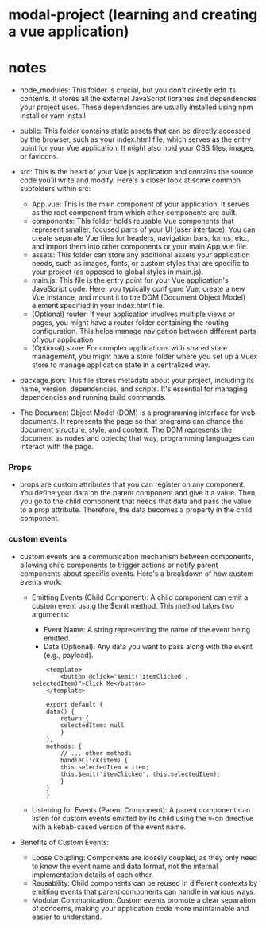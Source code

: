 # modal-project (learning and creating a vue application)

<!-- ## Project setup
```
npm install
```

### Compiles and hot-reloads for development
```
npm run serve
```

### Compiles and minifies for production
```
npm run build
```

### Customize configuration
See [Configuration Reference](https://cli.vuejs.org/config/). -->

# notes
* node_modules: This folder is crucial, but you don't directly edit its contents. It stores all the external JavaScript libraries and dependencies your project uses. These dependencies are usually installed using npm install or yarn install

* public: This folder contains static assets that can be directly accessed by the browser, such as your index.html file, which serves as the entry point for your Vue application. It might also hold your CSS files, images, or favicons.

* src: This is the heart of your Vue.js application and contains the source code you'll write and modify. Here's a closer look at some common subfolders within src:
    * App.vue: This is the main component of your application. It serves as the root component from which other components are built.
    * components: This folder holds reusable Vue components that represent smaller, focused parts of your UI (user interface). You can create separate Vue files for headers, navigation bars, forms, etc., and import them into other components or your main App.vue file.
    * assets: This folder can store any additional assets your application needs, such as images, fonts, or custom styles that are specific to your project (as opposed to global styles in main.js).
    * main.js: This file is the entry point for your Vue application's JavaScript code. Here, you typically configure Vue, create a new Vue instance, and mount it to the DOM (Document Object Model) element specified in your index.html file.
    * (Optional) router: If your application involves multiple views or pages, you might have a router folder containing the routing configuration. This helps manage navigation between different parts of your application.
    * (Optional) store: For complex applications with shared state management, you might have a store folder where you set up a Vuex store to manage application state in a centralized way.
* package.json: This file stores metadata about your project, including its name, version, dependencies, and scripts. It's essential for managing dependencies and running build commands.

* The Document Object Model (DOM) is a programming interface for web documents. It represents the page so that programs can change the document structure, style, and content. The DOM represents the document as nodes and objects; that way, programming languages can interact with the page.

### Props
* props are custom attributes that you can register on any component. You define your data on the parent component and give it a value. Then, you go to the child component that needs that data and pass the value to a prop attribute. Therefore, the data becomes a property in the child component.

### custom events 
* custom events are a communication mechanism between components, allowing child components to trigger actions or notify parent components about specific events. Here's a breakdown of how custom events work:

    * Emitting Events (Child Component): A child component can emit a custom event using the $emit method. This method takes two arguments: 
        * Event Name: A string representing the name of the event being emitted.
        * Data (Optional): Any data you want to pass along with the event (e.g., payload).

        ```
            <template>
                <button @click="$emit('itemClicked', selectedItem)">Click Me</button>
            </template>

            export default {
            data() {
                return {
                selectedItem: null
                }
            },
            methods: {
                // ... other methods
                handleClick(item) {
                this.selectedItem = item;
                this.$emit('itemClicked', this.selectedItem);
                }
            }
            }
        ```

    * Listening for Events (Parent Component): A parent component can listen for custom events emitted by its child using the v-on directive with a kebab-cased version of the event name.
* Benefits of Custom Events:

    * Loose Coupling: Components are loosely coupled, as they only need to know the event name and data format, not the internal implementation details of each other.
    * Reusability: Child components can be reused in different contexts by emitting events that parent components can handle in various ways.
    * Modular Communication: Custom events promote a clear separation of concerns, making your application code more maintainable and easier to understand.